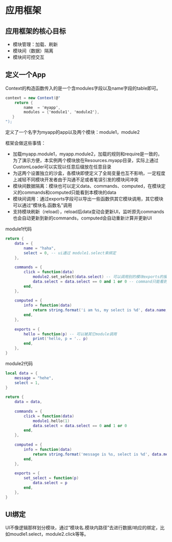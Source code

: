 # 应用框架

## 应用框架的核心目标

* 模块管理：加载、刷新
* 模块间（数据）隔离
* 模块间可控交互


## 定义一个App

Context的构造函数传入的是一个含modules字段以及name字段的table即可。

~~~csharp
context = new Context(@"
    return {
        name  = 'myapp', 
        modules = {'module1', 'module2'}, 
   }
");
~~~

定义了一个名字为myapp的app以及两个模块：module1，module2

框架会做这些事情：

* 加载myapp.module1，myapp.module2，加载的规则和require是一致的，为了演示方便，本实例两个模块放在Resources.myapp目录，实际上通过CustomLoader可以实现以任意后缀放在任意目录
* 为这两个设置独立的沙盒，各模块即使定义了全局变量也互不影响，一定程度上减轻不同模块开发者由于沟通不足或者笔误引发的模块间冲突
* 模块间数据隔离：模块也可以定义data、commands、computed，在模块定义的commands和computed只能看到本模块的data
* 模块间调用：通过exports字段可以导出一些函数供其它模块调用，其它模块可以通过“模块名.函数名”调用
* 支持模块刷新（reload），reload后data变动会更新UI，监听原先commands也会自动更新到新的commands，computed会自动重新计算并更新UI

module1代码

~~~lua
return {
    data = {
        name = "haha", 
        select = 0, -- ui通过 module1.select来绑定
    },
    
    commands = {
        click = function(data)
            module2.set_select(data.select) -- 可以调用别的模块exports的接口
            data.select = data.select == 0 and 1 or 0 -- command只能看到/修改自己的数据
        end,
    },
    
    computed = {
        info = function(data)
            return string.format('i am %s, my select is %d', data.name, data.select)
        end,
    },
    
    exports = {
        hello = function(p) -- 可以被其它module调用
            print('hello, p = '.. p)
        end,
    },
}
~~~

module2代码

~~~lua
local data = {
    message = "hehe",
    select = 1,
}
    
return {
    data = data,
    
    commands = {
        click = function(data)
            module1.hello(1)
            data.select = data.select == 0 and 1 or 0
        end,
    },
    
    computed = {
        info = function(data)
            return string.format('message is %s, select is %d', data.message, data.select)
        end,
    },
    
    exports = {
        set_select = function(p)
            data.select = p
        end,
    },
}
~~~

## UI绑定

UI不像逻辑那样划分模块，通过“模块名.模块内路径”去进行数据/响应的绑定，比如moudle1.select，module2.click等等。


